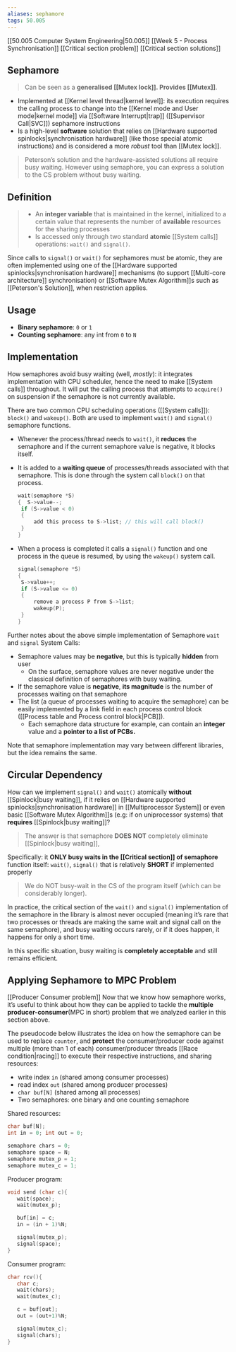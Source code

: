 ```yaml
---
aliases: sephamore
tags: 50.005
---
```

[[50.005 Computer System Engineering|50.005]]
[[Week 5 - Process Synchronisation]]
[[Critical section problem]]
[[Critical section solutions]]

## Sephamore
> Can be seen as a **generalised [[Mutex lock]]. Provides [[Mutex]]**.

- Implemented at [[Kernel level thread|kernel level]]: its execution requires the calling process to change into the [[Kernel mode and User mode|kernel mode]] via [[Software Interrupt|trap]] ([[Supervisor Call|SVC]]) sephamore instructions
- Is a high-level **software** solution that relies on [[Hardware supported spinlocks|synchronisation hardware]] (like those special atomic instructions) and is considered a more *robust* tool than [[Mutex lock]].

> Peterson’s solution and the hardware-assisted solutions all require busy waiting. However using semaphore, you can express a solution to the CS problem without busy waiting.

## Definition
> -   An **integer variable** that is maintained in the kernel, initialized to a certain value that represents the number of **available** resources for the sharing processes
> -   Is accessed only through two standard **atomic** [[System calls]] operations: `wait()` and `signal()`.

Since calls to `signal()` or `wait()` for sephamores must be atomic, they are often implemented using one of the [[Hardware supported spinlocks|synchronisation hardware]] mechanisms (to support [[Multi-core architecture]] synchronisation) or [[Software Mutex Algorithm]]s such as [[Peterson's Solution]], when restriction applies.

## Usage
- **Binary sephamore**: `0` or `1`
- **Counting sephamore**: any int from `0` to `N`

## Implementation
How semaphores avoid busy waiting (well, _mostly_): it integrates implementation with CPU scheduler, hence the need to make [[System calls]] throughout. It will put the calling process that attempts to `acquire()` on suspension if the semaphore is not currently available.

There are two common CPU scheduling operations ([[System calls]]): `block()` and `wakeup()`. Both are used to implement `wait()` and `signal()` semaphore functions.

-   Whenever the process/thread needs to `wait()`, it **reduces** the semaphore and if the current semaphore value is negative, it blocks itself.
-   It is added to a **waiting queue** of processes/threads associated with that semaphore. This is done through the system call `block()` on that process.
    
    ```c
    wait(semaphore *S)
    {  S->value--;
     if (S->value < 0)
     {
         add this process to S->list; // this will call block() 
     }
    }
    ```
    
-   When a process is completed it calls a `signal()` function and one process in the queue is resumed, by using the `wakeup()` system call.
    
    ```c
    signal(semaphore *S)
    {
     S->value++;
     if (S->value <= 0)
     {
         remove a process P from S->list;
         wakeup(P);
     }
    }
    ```
    

Further notes about the above simple implementation of Semaphore `wait` and `signal` System Calls:

-   Semaphore values may be **negative**, but this is typically **hidden** from user
    -   On the surface, semaphore values are never negative under the classical definition of semaphores with busy waiting.
-   If the semaphore value is **negative**, **its magnitude** is the number of processes waiting on that semaphore
-   The list (a queue of processes waiting to acquire the semaphore) can be easily implemented by a link field in each process control block ([[Process table and Process control block|PCB]]).
    -   Each semaphore data structure for example, can contain an **integer** value and a **pointer to a list of PCBs.**

Note that semaphore implementation may vary between different libraries, but the idea remains the same.

## Circular Dependency
How can we implement `signal()` and `wait()` atomically **without** [[Spinlock|busy waiting]], if it relies on [[Hardware supported spinlocks|synchronisation hardware]] in [[Multiprocessor System]] or even basic [[Software Mutex Algorithm]]s (e.g: if on uniprocessor systems) that **requires** [[Spinlock|busy waiting]]?

> The answer is that semaphore **DOES NOT** completely eliminate [[Spinlock|busy waiting]],

Specifically: it **ONLY busy waits in the [[Critical section]] of semaphore** function itself: `wait()`, `signal()` that is relatively **SHORT** if implemented properly

> We do NOT busy-wait in the CS of the program itself (which can be considerably longer).

In practice, the critical section of the `wait()` and `signal()` implementation of the semaphore in the library is almost never occupied (meaning it’s rare that two processes or threads are making the same wait and signal call on the same semaphore), and busy waiting occurs rarely, or if it does happen, it happens for only a short time.

In this specific situation, busy waiting is **completely acceptable** and still remains efficient.

## Applying Sephamore to MPC Problem
[[Producer Consumer problem]]
Now that we know how semaphore works, it’s useful to think about how they can be applied to tackle the **multiple** **producer-consumer**(MPC in short) problem that we analyzed earlier in this section above.

The pseudocode below illustrates the idea on how the semaphore can be used to replace `counter`, and **protect** the consumer/producer code against multiple (more than 1 of each) consumer/producer threads [[Race condition|racing]] to execute their respective instructions, and sharing resources:

-   write index `in` (shared among consumer processes)
-   read index `out` (shared among producer processes)
-   `char buf[N]` (shared among all processes)
-   Two semaphores: one binary and one counting semaphore

Shared resources:

```c
char buf[N];
int in = 0; int out = 0;

semaphore chars = 0; 
semaphore space = N;
semaphore mutex_p = 1; 
semaphore mutex_c = 1;
```

Producer program:

```c
void send (char c){
   wait(space);
   wait(mutex_p);

   buf[in] = c;
   in = (in + 1)%N;

   signal(mutex_p);
   signal(space);
}
```

Consumer program:

```c
char rcv(){
   char c;
   wait(chars);
   wait(mutex_c);

   c = buf[out];
   out = (out+1)%N;

   signal(mutex_c);
   signal(chars);
}
```